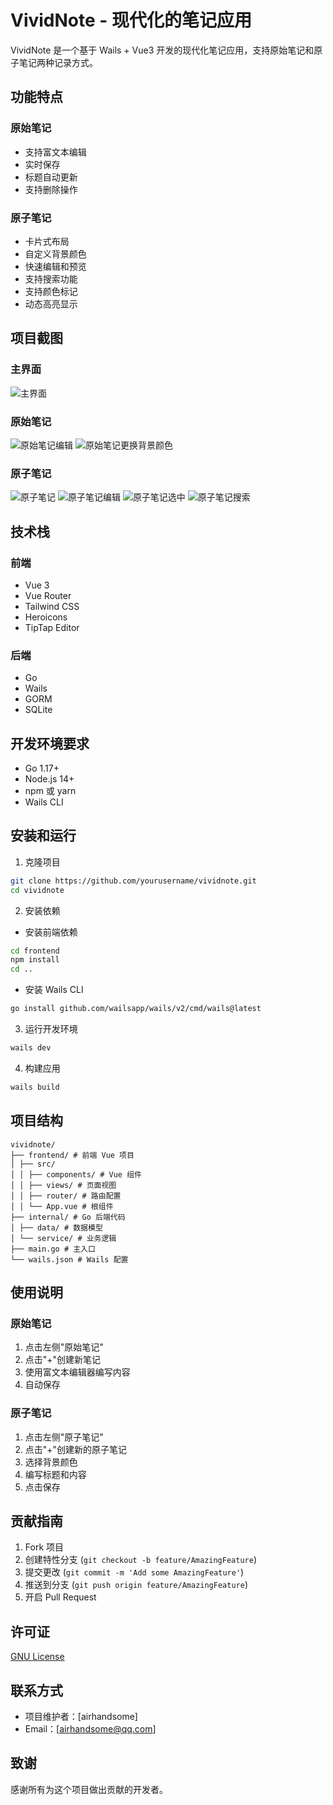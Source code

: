 # VividNote - 现代化的笔记应用

VividNote 是一个基于 Wails + Vue3 开发的现代化笔记应用，支持原始笔记和原子笔记两种记录方式。

## 功能特点

### 原始笔记
- 支持富文本编辑
- 实时保存
- 标题自动更新
- 支持删除操作

### 原子笔记
- 卡片式布局
- 自定义背景颜色
- 快速编辑和预览
- 支持搜索功能
- 支持颜色标记
- 动态高亮显示

## 项目截图

### 主界面
![主界面](/images/origin-notes.png)

### 原始笔记
![原始笔记编辑](/images/origin-notes.png)
![原始笔记更换背景颜色](/images/origin-notes-bg.png)

### 原子笔记
![原子笔记](/images/atomic-notes.png)
![原子笔记编辑](/images/atomic-notes-edit.png)
![原子笔记选中](/images/atomic-notes-select.png)
![原子笔记搜索](/images/atomic-notes-filter.png)

## 技术栈

### 前端
- Vue 3
- Vue Router
- Tailwind CSS
- Heroicons
- TipTap Editor

### 后端
- Go
- Wails
- GORM
- SQLite

## 开发环境要求

- Go 1.17+
- Node.js 14+
- npm 或 yarn
- Wails CLI

## 安装和运行

1. 克隆项目
```bash
git clone https://github.com/yourusername/vividnote.git
cd vividnote
```
2. 安装依赖

- 安装前端依赖
```bash
cd frontend
npm install
cd ..
```
- 安装 Wails CLI
```bash
go install github.com/wailsapp/wails/v2/cmd/wails@latest
```
3. 运行开发环境
```bash
wails dev
```
4. 构建应用
```bash
wails build
```

## 项目结构
```
vividnote/
├── frontend/ # 前端 Vue 项目
│ ├── src/
│ │ ├── components/ # Vue 组件
│ │ ├── views/ # 页面视图
│ │ ├── router/ # 路由配置
│ │ └── App.vue # 根组件
├── internal/ # Go 后端代码
│ ├── data/ # 数据模型
│ └── service/ # 业务逻辑
├── main.go # 主入口
└── wails.json # Wails 配置
```

## 使用说明

### 原始笔记
1. 点击左侧"原始笔记"
2. 点击"+"创建新笔记
3. 使用富文本编辑器编写内容
4. 自动保存

### 原子笔记
1. 点击左侧"原子笔记"
2. 点击"+"创建新的原子笔记
3. 选择背景颜色
4. 编写标题和内容
5. 点击保存

## 贡献指南

1. Fork 项目
2. 创建特性分支 (`git checkout -b feature/AmazingFeature`)
3. 提交更改 (`git commit -m 'Add some AmazingFeature'`)
4. 推送到分支 (`git push origin feature/AmazingFeature`)
5. 开启 Pull Request

## 许可证

[GNU License](LICENSE)

## 联系方式

- 项目维护者：[airhandsome]
- Email：[airhandsome@qq.com]

## 致谢

感谢所有为这个项目做出贡献的开发者。


